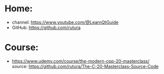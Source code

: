 # Home:
- channel: https://www.youtube.com/@LearnQtGuide
- GitHub: https://github.com/rutura

# Course:
- https://www.udemy.com/course/the-modern-cpp-20-masterclass/ source: https://github.com/rutura/The-C-20-Masterclass-Source-Code
